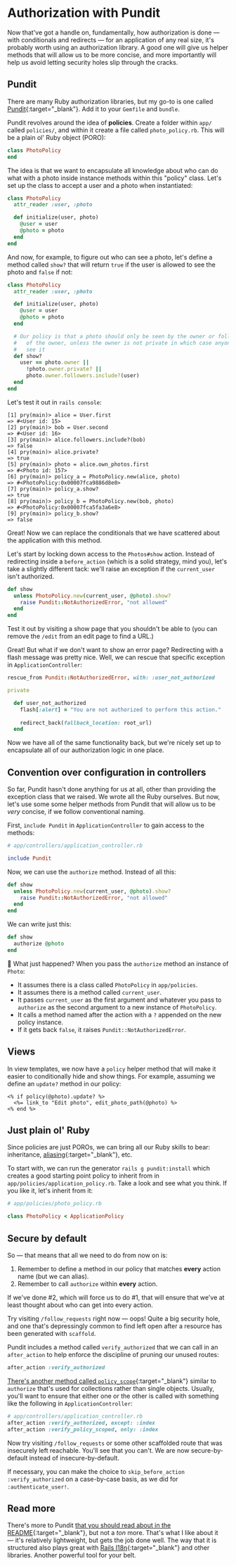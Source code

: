 # Authorization with Pundit

Now that've got a handle on, fundamentally, how authorization is done — with conditionals and redirects — for an application of any real size, it's probably worth using an authorization library. A good one will give us helper methods that will allow us to be more concise, and more importantly will help us avoid letting security holes slip through the cracks.

## Pundit

There are many Ruby authorization libraries, but my go-to is one called [Pundit](https://github.com/varvet/pundit){:target="_blank"}. Add it to your `Gemfile` and `bundle`.

Pundit revolves around the idea of **policies**. Create a folder within `app/` called `policies/`, and within it create a file called `photo_policy.rb`. This will be a plain ol' Ruby object (PORO):

```ruby
class PhotoPolicy
end
```

The idea is that we want to encapsulate all knowledge about who can do what with a photo inside instance methods within this "policy" class. Let's set up the class to accept a user and a photo when instantiated:

```ruby
class PhotoPolicy
  attr_reader :user, :photo

  def initialize(user, photo)
    @user = user
    @photo = photo
  end
end
```

And now, for example, to figure out who can see a photo, let's define a method called `show?` that will return `true` if the user is allowed to see the photo and `false` if not:

```ruby
class PhotoPolicy
  attr_reader :user, :photo

  def initialize(user, photo)
    @user = user
    @photo = photo
  end

  # Our policy is that a photo should only be seen by the owner or followers
  #   of the owner, unless the owner is not private in which case anyone can
  #   see it
  def show?
    user == photo.owner ||
      !photo.owner.private? ||
      photo.owner.followers.include?(user)
  end
end
```

Let's test it out in `rails console`:

```irb
[1] pry(main)> alice = User.first
=> #<User id: 15>
[2] pry(main)> bob = User.second
=> #<User id: 16>
[3] pry(main)> alice.followers.include?(bob)
=> false
[4] pry(main)> alice.private?
=> true
[5] pry(main)> photo = alice.own_photos.first
=> #<Photo id: 157>
[6] pry(main)> policy_a = PhotoPolicy.new(alice, photo)
=> #<PhotoPolicy:0x00007fca9886d8e0>
[7] pry(main)> policy_a.show?
=> true
[8] pry(main)> policy_b = PhotoPolicy.new(bob, photo)
=> #<PhotoPolicy:0x00007fca5fa3a6e8>
[9] pry(main)> policy_b.show?
=> false
```

Great! Now we can replace the conditionals that we have scattered about the application with this method. 

Let's start by locking down access to the `Photos#show` action. Instead of redirecting inside a `before_action` (which is a solid strategy, mind you), let's take a slightly different tack: we'll raise an exception if the `current_user` isn't authorized.

```ruby
def show
  unless PhotoPolicy.new(current_user, @photo).show?
    raise Pundit::NotAuthorizedError, "not allowed"
  end
end
```

Test it out by visiting a show page that you shouldn't be able to (you can remove the `/edit` from an edit page to find a URL.)

Great! But what if we don't want to show an error page? Redirecting with a flash message was pretty nice. Well, we can rescue that specific exception in `ApplicationController`:

```ruby
rescue_from Pundit::NotAuthorizedError, with: :user_not_authorized

private

  def user_not_authorized
    flash[:alert] = "You are not authorized to perform this action."
    
    redirect_back(fallback_location: root_url)
  end
```

Now we have all of the same functionality back, but we're nicely set up to encapsulate all of our authorization logic in one place.

## Convention over configuration in controllers

So far, Pundit hasn't done anything for us at all, other than providing the exception class that we raised. We wrote all the Ruby ourselves. But now, let's use some some helper methods from Pundit that will allow us to be _very_ concise, if we follow conventional naming.

First, `include Pundit` in `ApplicationController` to gain access to the methods:

```ruby
# app/controllers/application_controller.rb

include Pundit
```

Now, we can use the `authorize` method. Instead of all this:

```ruby
def show
  unless PhotoPolicy.new(current_user, @photo).show?
    raise Pundit::NotAuthorizedError, "not allowed"
  end
end
```

We can write just this:

```ruby
def show
  authorize @photo
end
```

🤯 What just happened? When you pass the `authorize` method an instance of `Photo`:

 - It assumes there is a class called `PhotoPolicy` in `app/policies`.
 - It assumes there is a method called `current_user`.
 - It passes `current_user` as the first argument and whatever you pass to `authorize` as the second argument to a new instance of `PhotoPolicy`.
 - It calls a method named after the action with a `?` appended on the new policy instance.
 - If it gets back `false`, it raises `Pundit::NotAuthorizedError`.

## Views

In view templates, we now have a `policy` helper method that will make it easier to conditionally hide and show things. For example, assuming we define an `update?` method in our policy:

```erb
<% if policy(@photo).update? %>
  <%= link_to "Edit photo", edit_photo_path(@photo) %>
<% end %>
```

## Just plain ol' Ruby

Since policies are just POROs, we can bring all our Ruby skills to bear: inheritance, [aliasing](https://medium.com/rubycademy/alias-in-ruby-bf89be245f69){:target="_blank"}, etc.

To start with, we can run the generator `rails g pundit:install` which creates a good starting point policy to inherit from in `app/policies/application_policy.rb`. Take a look and see what you think. If you like it, let's inherit from it:

```ruby
# app/policies/photo_policy.rb

class PhotoPolicy < ApplicationPolicy
```

## Secure by default

So — that means that all we need to do from now on is:

 1. Remember to define a method in our policy that matches **every** action name (but we can alias).
 2. Remember to call `authorize` within **every** action.

If we've done #2, which will force us to do #1, that will ensure that we've at least thought about who can get into every action.

Try visiting `/follow_requests` right now — oops! Quite a big security hole, and one that's depressingly common to find left open after a resource has been generated with `scaffold`.

Pundit includes a method called `verify_authorized` that we can call in an `after_action` to help enforce the discipline of pruning our unused routes:

```ruby
after_action :verify_authorized
```

[There's another method called `policy_scope`](https://github.com/varvet/pundit#scopes){:target="_blank"} similar to `authorize` that's used for collections rather than single objects. Usually, you'll want to ensure that either one or the other is called with something like the following in `ApplicationController`:

```ruby
# app/controllers/application_controller.rb
after_action :verify_authorized, except: :index
after_action :verify_policy_scoped, only: :index
```

Now try visiting `/follow_requests` or some other scaffolded route that was insecurely left reachable. You'll see that you can't. We are now secure-by-default instead of insecure-by-default.

If necessary, you can make the choice to `skip_before_action :verify_authorized` on a case-by-case basis, as we did for `:authenticate_user!`.

## Read more

There's more to Pundit [that you should read about in the README](https://github.com/varvet/pundit){:target="_blank"}, but not a _ton_ more. That's what I like about it — it's relatively lightweight, but gets the job done well. The way that it is structured also plays great with [Rails I18n](https://guides.rubyonrails.org/i18n.html){:target="_blank"} and other libraries. Another powerful tool for your belt.

